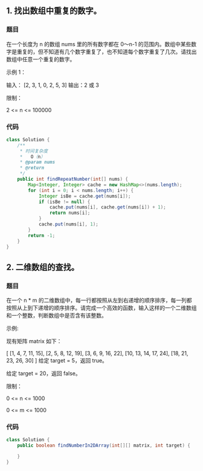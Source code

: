

## 1. 找出数组中重复的数字。

### 题目


在一个长度为 n 的数组 nums 里的所有数字都在 0～n-1 的范围内。数组中某些数字是重复的，但不知道有几个数字重复了，也不知道每个数字重复了几次。请找出数组中任意一个重复的数字。

示例 1：

输入：
[2, 3, 1, 0, 2, 5, 3]
输出：2 或 3 

限制：

2 <= n <= 100000

### 代码

``` java
class Solution {
    /**
     * 时间复杂度
     *   O（n）
     * @param nums
     * @return
     */
    public int findRepeatNumber(int[] nums) {
        Map<Integer, Integer> cache = new HashMap<>(nums.length);
        for (int i = 0; i < nums.length; i++) {
            Integer isBe = cache.get(nums[i]);
            if (isBe != null) {
                cache.put(nums[i], cache.get(nums[i]) + 1);
                return nums[i];
            }
            cache.put(nums[i], 1);
        }
        return -1;
    }
}
```

## 2. 二维数组的查找。

### 题目

在一个 n * m 的二维数组中，每一行都按照从左到右递增的顺序排序，每一列都按照从上到下递增的顺序排序。请完成一个高效的函数，输入这样的一个二维数组和一个整数，判断数组中是否含有该整数。

示例:

现有矩阵 matrix 如下：

[
  [1,   4,  7, 11, 15],
  [2,   5,  8, 12, 19],
  [3,   6,  9, 16, 22],
  [10, 13, 14, 17, 24],
  [18, 21, 23, 26, 30]
]
给定 target = 5，返回 true。

给定 target = 20，返回 false。

 

限制：

0 <= n <= 1000

0 <= m <= 1000

### 代码

``` java
class Solution {
    public boolean findNumberIn2DArray(int[][] matrix, int target) {

    }
}
```